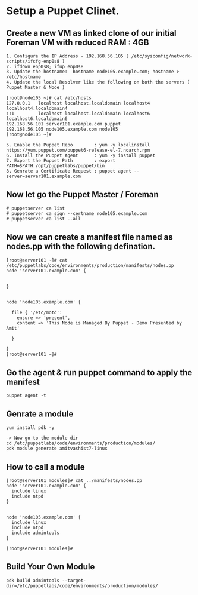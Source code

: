 # Setup a Puppet Clinet. 

## Create a new VM as linked clone of our initial Foreman VM with reduced RAM : 4GB 
```
1. Configure the IP Address - 192.168.56.105 ( /etc/sysconfig/network-scripts/ifcfg-enp0s8 ) 
2. ifdown enp0s8; ifup enp0s8
3. Update the hostname:  hostname node105.example.com; hostname > /etc/hostname
4. Update the local Resolver like the following on both the servers ( Puppet Master & Node )  
```
```
[root@node105 ~]# cat /etc/hosts
127.0.0.1   localhost localhost.localdomain localhost4 localhost4.localdomain4
::1         localhost localhost.localdomain localhost6 localhost6.localdomain6
192.168.56.101 server101.example.com puppet
192.168.56.105 node105.example.com node105
[root@node105 ~]#
```

```
5. Enable the Puppet Repo        : yum -y localinstall https://yum.puppet.com/puppet6-release-el-7.noarch.rpm
6. Install the Puppet Agent      : yum -y install puppet
7. Export the Puppet Path        : export PATH=$PATH:/opt/puppetlabs/puppet/bin
8. Genrate a Certificate Request : puppet agent --server=server101.example.com
```



## Now let go the Puppet Master / Foreman
```
# puppetserver ca list
# puppetserver ca sign --certname node105.example.com
# puppetserver ca list --all
```

## Now we can create a manifest file named as nodes.pp with the following defination. 

```
[root@server101 ~]# cat /etc/puppetlabs/code/environments/production/manifests/nodes.pp
node 'server101.example.com' {


}


node 'node105.example.com' {

  file { '/etc/motd':
    ensure => 'present',
    content => 'This Node is Managed By Puppet - Demo Presented by Amit'

  }

}
[root@server101 ~]#

```
 


## Go the agent & run puppet command to apply the manifest
```
puppet agent -t 
```



## Genrate a module 
```
yum install pdk -y 

-> Now go to the module dir 
cd /etc/puppetlabs/code/environments/production/modules/ 
pdk module generate amitvashist7-linux
```

## How to call a module
```
[root@server101 modules]# cat ../manifests/nodes.pp
node 'server101.example.com' {
  include linux
  include ntpd
}


node 'node105.example.com' {
  include linux
  include ntpd
  include admintools
}

[root@server101 modules]#

```



## Build Your Own Module

```
pdk build admintools --target-dir=/etc/puppetlabs/code/environments/production/modules/
```
